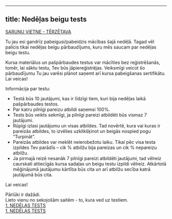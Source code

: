 
---
title: Nedēļas beigu tests 
---

[SARUNU VIETNE - TĒRZĒTAVA](https://1-ned-sarunas.netlify.app/)

Tu jau esi gandrīz pabeigusi/pabeidzis mācības šajā nedēļā. Tagad vēl palicis tikai nedēļas beigu pārbaudījums, kuru mēs saucam par nedēļas beigu testu.

Kursa materiālus un pašpārbaudes testus var mācīties bez reģistrēšanās, tomēr, lai sāktu testu, Tev būs jāpiereģistrējas. Veiksmīgi veicot šo pārbaudījumu Tu jau varēsi plānot saņemt arī kursa pabeigšanas sertifikātu. Lai veicas!

Informācija par testu:

- Testā būs 10 jautājumi, kas ir līdzīgi tiem, kuri bija nedēļas laikā pašpārbaudes testos.  
- Par katru pilnīgi pareizu atbildi saņemsi 100%.  
- Tests būs veikts sekmīgi, ja pilnīgi pareizi atbildēti būs vismaz 7 jautājumi.    
- Rūpīgi izlasi jautājumu un visas atbildes. Tad novērtē, kura vai kuras ir pareizās atbildes, to izvēlies uzklikšķinot un beigās nospied pogu “Turpināt”.  
- Pareizās atbildes var meklēt neierobežotu laiku. Tikai pēc visa testa izpildes Tev parādīs – cik % atbilžu bija pareizas un cik % nepareizu atbilžu.  
- Ja pirmajā reizē nesanāk 7 pilnīgi pareizi atbildēti jautājumi, tad vēlreiz caurskati attiecīgās kursa sadaļas un beigu testu izpildi vēlreiz. Atkārtotā mēģinājumā jautājumu kārtība būs cita un arī atbilžu secība katrā jautājumā būs cita.  

Lai veicas! 

Pārlūki ir dažādi.  
Lieto vienu no sekojošām saitēm - to, kura ved uz testiem.  
[1. NEDĒĻAS TESTS](https://hpc-pamati.learning.lv/exam)  
[1. NEDĒĻAS TESTS](https://hpc-testi.netlify.app/)

